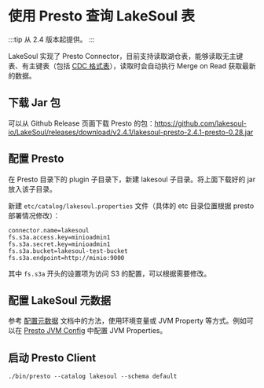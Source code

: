 # 使用 Presto 查询 LakeSoul 表

:::tip
从 2.4 版本起提供。
:::

LakeSoul 实现了 Presto Connector，目前支持读取湖仓表，能够读取无主键表、有主键表（包括 [CDC 格式表](04-cdc-ingestion-table.mdx)），读取时会自动执行 Merge on Read 获取最新的数据。

## 下载 Jar 包
可以从 Github Release 页面下载 Presto 的包：https://github.com/lakesoul-io/LakeSoul/releases/download/v2.4.1/lakesoul-presto-2.4.1-presto-0.28.jar

## 配置 Presto
在 Presto 目录下的 plugin 子目录下，新建 lakesoul 子目录。将上面下载好的 jar 放入该子目录。

新建 `etc/catalog/lakesoul.properties` 文件（具体的 etc 目录位置根据 presto 部署情况修改）：
```properties
connector.name=lakesoul
fs.s3a.access.key=minioadmin1
fs.s3a.secret.key=minioadmin1
fs.s3a.bucket=lakesoul-test-bucket
fs.s3a.endpoint=http://minio:9000
```
其中 `fs.s3a` 开头的设置项为访问 S3 的配置，可以根据需要修改。

## 配置 LakeSoul 元数据
参考 [配置元数据](01-setup-meta-env.md) 文档中的方法，使用环境变量或 JVM Property 等方式。例如可以在 [Presto JVM Config](https://prestodb.io/docs/current/installation/deployment.html#jvm-config) 中配置 JVM Properties。

## 启动 Presto Client
```shell
./bin/presto --catalog lakesoul --schema default
```